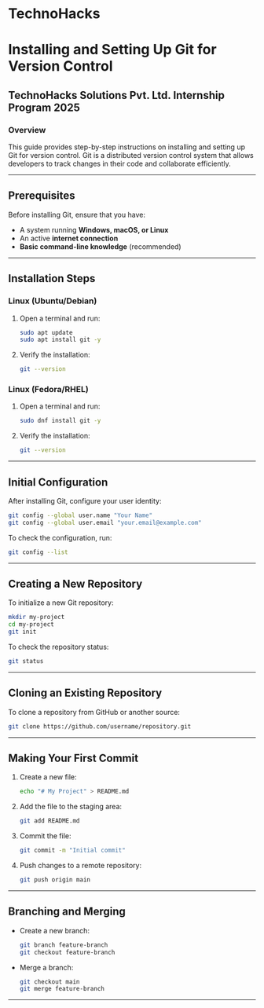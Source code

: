 # TechnoHacks
# Installing and Setting Up Git for Version Control

## TechnoHacks Solutions Pvt. Ltd. Internship Program 2025

### Overview
This guide provides step-by-step instructions on installing and setting up Git for version control. Git is a distributed version control system that allows developers to track changes in their code and collaborate efficiently.

---

## Prerequisites
Before installing Git, ensure that you have:
- A system running **Windows, macOS, or Linux**
- An active **internet connection**
- **Basic command-line knowledge** (recommended)

---

## Installation Steps
### **Linux (Ubuntu/Debian)**
1. Open a terminal and run:
   ```sh
   sudo apt update
   sudo apt install git -y
   ```
2. Verify the installation:
   ```sh
   git --version
   ```

### **Linux (Fedora/RHEL)**
1. Open a terminal and run:
   ```sh
   sudo dnf install git -y
   ```
2. Verify the installation:
   ```sh
   git --version
   ```

---

## Initial Configuration
After installing Git, configure your user identity:
```sh
git config --global user.name "Your Name"
git config --global user.email "your.email@example.com"
```
To check the configuration, run:
```sh
git config --list
```

---

## Creating a New Repository
To initialize a new Git repository:
```sh
mkdir my-project
cd my-project
git init
```
To check the repository status:
```sh
git status
```

---

## Cloning an Existing Repository
To clone a repository from GitHub or another source:
```sh
git clone https://github.com/username/repository.git
```

---

## Making Your First Commit
1. Create a new file:
   ```sh
   echo "# My Project" > README.md
   ```
2. Add the file to the staging area:
   ```sh
   git add README.md
   ```
3. Commit the file:
   ```sh
   git commit -m "Initial commit"
   ```
4. Push changes to a remote repository:
   ```sh
   git push origin main
   ```

---

## Branching and Merging
- Create a new branch:
  ```sh
  git branch feature-branch
  git checkout feature-branch
  ```
- Merge a branch:
  ```sh
  git checkout main
  git merge feature-branch
  ```

---





